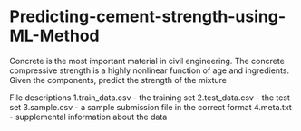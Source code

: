 # Predicting-cement-strength-using-ML-Method

Concrete is the most important material in civil engineering. The concrete compressive strength is a highly nonlinear function of age and ingredients.
Given the components, predict the strength of the mixture

File descriptions
1.train_data.csv - the training set
2.test_data.csv - the test set
3.sample.csv - a sample submission file in the correct format
4.meta.txt - supplemental information about the data
